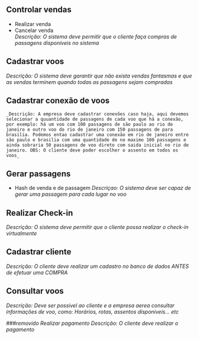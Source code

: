 Controlar vendas
-------------------------
* Realizar venda
* Cancelar venda  
_Descrição: O sistema deve permitir que o cliente faça compras de passagens disponíveis no sistema_

Cadastrar voos
-------------------
_Descrição: O sistema deve garantir que não exista vendas fantasmas e que as vendas terminem quando todas as passagens sejam compradas_

Cadastrar conexão de voos
-----------------
	_Descrição: A empresa deve cadastrar conexões caso haja, aqui devemos selecionar a quuantidade de passagens de cada voo que há a conexão, por exemplo: há um voo com 100 passagens de são paulo ao rio de janeiro e outro voo do rio de janeiro com 150 passagens de para brasilia. Podemos entao cadastrar uma conexão em rio de janeiro entre são paulo e brasilia com uma quantidade de no maximo 100 passagens e ainda sobraria 50 passagens de voo direto com saida inicial no rio de janeiro. OBS: O cliente deve poder escolher o assento em todos os voos_

Gerar passagens
------------
* Hash de venda e de passagem 
_Descriçao: O sistema deve ser capaz de gerar uma passagem para cada lugar no voo_

Realizar Check-in
--------
_Descrição: O sistema deve permitir que o cliente possa realizar o check-in virtualmente_

Cadastrar cliente
----------------
_Descrição: O cliente deve realizar um cadastro no banco de dados ANTES de efetuar uma COMPRA_

Consultar voos
----------------
_Descrição: Deve ser possivel ao cliente e a empresa aerea consultar informações de voo, como: Horários, rotas, assentos disponiveis... etc_

###_removido Realizar pagamento Descrição: O cliente deve realizar o pagamento_


